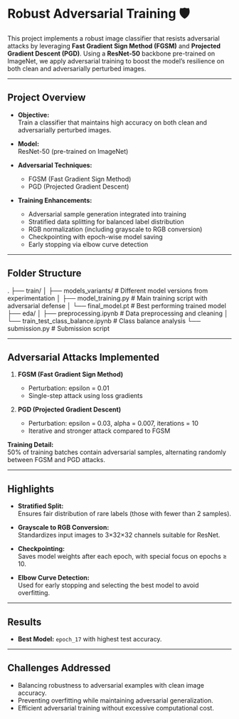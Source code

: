 # Robust Adversarial Training 🛡️

This project implements a robust image classifier that resists adversarial attacks by leveraging **Fast Gradient Sign Method (FGSM)** and **Projected Gradient Descent (PGD)**. Using a **ResNet-50** backbone pre-trained on ImageNet, we apply adversarial training to boost the model’s resilience on both clean and adversarially perturbed images.

---

## Project Overview

- **Objective:**  
  Train a classifier that maintains high accuracy on both clean and adversarially perturbed images.

- **Model:**  
  ResNet-50 (pre-trained on ImageNet)

- **Adversarial Techniques:**  
  - FGSM (Fast Gradient Sign Method)  
  - PGD (Projected Gradient Descent)

- **Training Enhancements:**  
  - Adversarial sample generation integrated into training  
  - Stratified data splitting for balanced label distribution  
  - RGB normalization (including grayscale to RGB conversion)  
  - Checkpointing with epoch-wise model saving  
  - Early stopping via elbow curve detection

---

## Folder Structure
.
├── train/
│   ├── models_variants/           # Different model versions from experimentation
│   ├── model_training.py          # Main training script with adversarial defense
│   └── final_model.pt             # Best performing trained model
├── eda/
│   ├── preprocessing.ipynb       # Data preprocessing and cleaning
│   └── train_test_class_balance.ipynb  # Class balance analysis
└── submission.py                 # Submission script


---

## Adversarial Attacks Implemented

1. **FGSM (Fast Gradient Sign Method)**  
   - Perturbation: epsilon = 0.01  
   - Single-step attack using loss gradients

2. **PGD (Projected Gradient Descent)**  
   - Perturbation: epsilon = 0.03, alpha = 0.007, iterations = 10  
   - Iterative and stronger attack compared to FGSM

**Training Detail:**  
50% of training batches contain adversarial samples, alternating randomly between FGSM and PGD attacks.

---

## Highlights

- **Stratified Split:**  
  Ensures fair distribution of rare labels (those with fewer than 2 samples).

- **Grayscale to RGB Conversion:**  
  Standardizes input images to 3×32×32 channels suitable for ResNet.

- **Checkpointing:**  
  Saves model weights after each epoch, with special focus on epochs ≥ 10.

- **Elbow Curve Detection:**  
  Used for early stopping and selecting the best model to avoid overfitting.

---

## Results

- **Best Model:** `epoch_17` with highest test accuracy.

---

## Challenges Addressed

- Balancing robustness to adversarial examples with clean image accuracy.
- Preventing overfitting while maintaining adversarial generalization.
- Efficient adversarial training without excessive computational cost.
